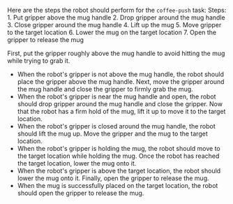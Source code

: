 Here are the steps the robot should perform for the `coffee-push` task:
Steps: 1. Put gripper above the mug handle
2. Drop gripper around the mug handle
3. Close gripper around the mug handle
4. Lift up the mug
5. Move gripper to the target location
6. Lower the mug on the target location
7. Open the gripper to release the mug

First, put the gripper roughly above the mug handle to avoid hitting the mug while trying to grab it.
- When the robot's gripper is not above the mug handle, the robot should place the gripper above the mug handle.
Next, move the gripper around the mug handle and close the gripper to firmly grab the mug.
- When the robot's gripper is near the mug handle and open, the robot should drop gripper around the mug handle and close the gripper.
Now that the robot has a firm hold of the mug, lift it up to move it to the target location.
- When the robot's gripper is closed around the mug handle, the robot should lift the mug up.
Move the gripper and the mug to the target location.
- When the robot's gripper is holding the mug, the robot should move to the target location while holding the mug.
Once the robot has reached the target location, lower the mug onto it.
- When the robot's gripper is above the target location, the robot should lower the mug onto it.
Finally, open the gripper to release the mug.
- When the mug is successfully placed on the target location, the robot should open the gripper to release the mug.